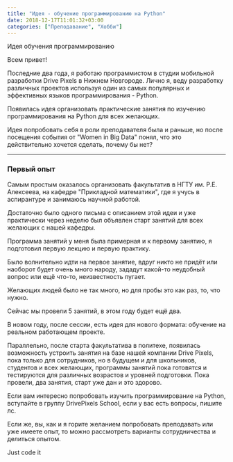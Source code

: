 ```yaml
---
title: "Идея - обучение программированию на Python"
date: 2018-12-17T11:01:32+03:00
categories: ["Преподавание", "Хобби"]
---
```


Идея обучения программированию

<!--more-->

Всем привет!

Последние два года, я работаю программистом в студии мобильной разработки Drive Pixels в Нижнем Новгороде. 
Лично я, веду разработку различных проектов используя один из самых популярных и эффективных языков программирования - Python.

Появилась идея организовать практические занятия по изучению программирования на Python для всех желающих.

Идея попробовать себя в роли преподавателя была и раньше, но после посещения события от "Women in Big Data" понял, 
что это действительно хочется сделать, почему бы нет?

---

### Первый опыт

Самым простым оказалось организовать факультатив в НГТУ им. Р.Е. Алексеева, на кафедре "Прикладной математики", 
где я учусь в аспирантуре и занимаюсь научной работой. 

Достаточно было одного письма с описанием этой идеи и уже практически через неделю был объявлен старт занятий 
для всех желающих с нашей кафедры.

Программа занятий у меня была примерная и к первому занятию, 
я подготовил первую лекцию и первую практику. 

Было волнительно идти на первое занятие, вдруг никто не придёт или наоборот будет очень много народу,
зададут какой-то неудобный вопрос или ещё что-то, неизвестность пугает.

Желающих людей было не так много, но для пробы это как раз, то, что нужно.

Сейчас мы провели 5 занятий, в этом году будет ещё два. 

В новом году, после сессии, есть идея для нового формата: обучение на реальном работающем проекте.

Параллельно, после старта факультатива в политехе, появилась возможность устроить 
занятия на базе нашей компании Drive Pixels, пока только для сотрудников, но в будущем и для школьников, 
студентов и всех желающих, программы занятий пока готовятся и тестируются для различных возрастов и уровней подготовки.
Пока провели, два занятия, старт уже дан и это здорово.

Если вам интересно попробовать изучить программирование на Python, вступайте в группу DrivePixels School, 
если у вас есть вопросы, пишите лс.

Если же, вы, как и я горите желанием попробовать преподавать или уже имеете опыт, 
то можно рассмотреть варианты сотрудничества и делиться опытом.

Just code it
